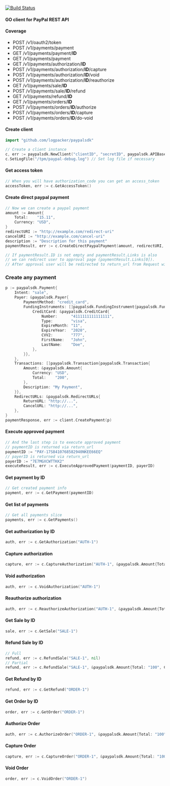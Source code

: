 [![Build Status](https://travis-ci.org/logpacker/paypalsdk.svg?branch=master)](https://travis-ci.org/logpacker/paypalsdk)

#### GO client for PayPal REST API

#### Coverage
 * POST /v1/oauth2/token
 * POST /v1/payments/payment
 * GET /v1/payments/payment/**ID**
 * GET /v1/payments/payment
 * GET /v1/payments/authorization/**ID**
 * POST /v1/payments/authorization/**ID**/capture
 * POST /v1/payments/authorization/**ID**/void
 * POST /v1/payments/authorization/**ID**/reauthorize
 * GET /v1/payments/sale/**ID**
 * POST /v1/payments/sale/**ID**/refund
 * GET /v1/payments/refund/**ID**
 * GET /v1/payments/orders/**ID**
 * POST /v1/payments/orders/**ID**/authorize
 * POST /v1/payments/orders/**ID**/capture
 * POST /v1/payments/orders/**ID**/do-void

#### Create client

```go
import "github.com/logpacker/paypalsdk"
```

```go
// Create a client instance
c, err := paypalsdk.NewClient("clientID", "secretID", paypalsdk.APIBaseSandBox)
c.SetLogFile("/tpm/paypal-debug.log") // Set log file if necessary
```

#### Get access token
```go
// When you will have authorization_code you can get an access_token
accessToken, err := c.GetAccessToken()
```

#### Create direct paypal payment

```go
// Now we can create a paypal payment
amount := Amount{
    Total:    "15.11",
    Currency: "USD",
}
redirectURI := "http://example.com/redirect-uri"
cancelURI := "http://example.com/cancel-uri"
description := "Description for this payment"
paymentResult, err := c.CreateDirectPaypalPayment(amount, redirectURI, cancelURI, description)

// If paymentResult.ID is not empty and paymentResult.Links is also
// we can redirect user to approval page (paymentResult.Links[0]).
// After approval user will be redirected to return_url from Request with PaymentID
```

### Create any payment
```go
p := paypalsdk.Payment{
    Intent: "sale",
    Payer: &paypalsdk.Payer{
        PaymentMethod: "credit_card",
        FundingInstruments: []paypalsdk.FundingInstrument{paypalsdk.FundingInstrument{
            CreditCard: &paypalsdk.CreditCard{
                Number:      "4111111111111111",
                Type:        "visa",
                ExpireMonth: "11",
                ExpireYear:  "2020",
                CVV2:        "777",
                FirstName:   "John",
                LastName:    "Doe",
            },
        }},
    },
    Transactions: []paypalsdk.Transaction{paypalsdk.Transaction{
        Amount: &paypalsdk.Amount{
            Currency: "USD",
            Total:    "200",
        },
        Description: "My Payment",
    }},
    RedirectURLs: &paypalsdk.RedirectURLs{
        ReturnURL: "http://...",
        CancelURL: "http://...",
    },
}
paymentResponse, err := client.CreatePayment(p)
```

#### Execute approved payment

```go
// And the last step is to execute approved payment
// paymentID is returned via return_url
paymentID := "PAY-17S8410768582940NKEE66EQ"
// payerID is returned via return_url
payerID := "7E7MGXCWTTKK2"
executeResult, err := c.ExecuteApprovedPayment(paymentID, payerID)
```

#### Get payment by ID

```go
// Get created payment info
payment, err := c.GetPayment(paymentID)
```

#### Get list of payments

```go
// Get all payments slice
payments, err := c.GetPayments()
```

#### Get authorization by ID

```go
auth, err := c.GetAuthorization("AUTH-1")
```

#### Capture authorization

```go
capture, err := c.CaptureAuthorization("AUTH-1", &paypalsdk.Amount{Total: "200", Currency: "USD"}, true)
```

#### Void authorization

```go
auth, err := c.VoidAuthorization("AUTH-1")
```

#### Reauthorize authorization

```go
auth, err := c.ReauthorizeAuthorization("AUTH-1", &paypalsdk.Amount{Total: "200", Currency: "USD"})
```

#### Get Sale by ID

```go
sale, err := c.GetSale("SALE-1")
```

#### Refund Sale by ID

```go
// Full
refund, err := c.RefundSale("SALE-1", nil)
// Partial
refund, err := c.RefundSale("SALE-1", &paypalsdk.Amount{Total: "100", Currency: "USD"})
```

#### Get Refund by ID

```go
refund, err := c.GetRefund("ORDER-1")
```

#### Get Order by ID

```go
order, err := c.GetOrder("ORDER-1")
```

#### Authorize Order

```go
auth, err := c.AuthorizeOrder("ORDER-1", &paypalsdk.Amount{Total: "100", Currency: "USD"})
```

#### Capture Order

```go
capture, err := c.CaptureOrder("ORDER-1", &paypalsdk.Amount{Total: "100", Currency: "USD"}, true, nil)
```

#### Void Order

```go
order, err := c.VoidOrder("ORDER-1")
```
